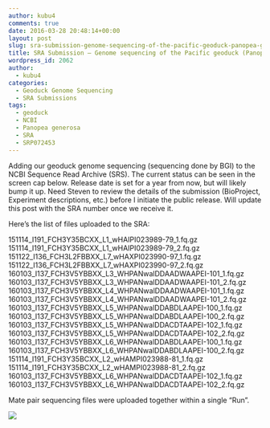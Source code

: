 ```yaml
---
author: kubu4
comments: true
date: 2016-03-28 20:48:14+00:00
layout: post
slug: sra-submission-genome-sequencing-of-the-pacific-geoduck-panopea-generosa
title: SRA Submission – Genome sequencing of the Pacific geoduck (Panopea generosa)
wordpress_id: 2062
author:
  - kubu4
categories:
  - Geoduck Genome Sequencing
  - SRA Submissions
tags:
  - geoduck
  - NCBI
  - Panopea generosa
  - SRA
  - SRP072453
---
```


Adding our geoduck genome sequencing (sequencing done by BGI) to the NCBI Sequence Read Archive (SRS). The current status can be seen in the screen cap below. Release date is set for a year from now, but will likely bump it up. Need Steven to review the details of the submission (BioProject, Experiment descriptions, etc.) before I initiate the public release. Will update this post with the SRA number once we receive it.

Here’s the list of files uploaded to the SRA:

151114_I191_FCH3Y35BCXX_L1_wHAIPI023989-79_1.fq.gz
151114_I191_FCH3Y35BCXX_L1_wHAIPI023989-79_2.fq.gz
151122_I136_FCH3L2FBBXX_L7_wHAXPI023990-97_1.fq.gz
151122_I136_FCH3L2FBBXX_L7_wHAXPI023990-97_2.fq.gz
160103_I137_FCH3V5YBBXX_L3_WHPANwalDDAADWAAPEI-101_1.fq.gz
160103_I137_FCH3V5YBBXX_L3_WHPANwalDDAADWAAPEI-101_2.fq.gz
160103_I137_FCH3V5YBBXX_L4_WHPANwalDDAADWAAPEI-101_1.fq.gz
160103_I137_FCH3V5YBBXX_L4_WHPANwalDDAADWAAPEI-101_2.fq.gz
160103_I137_FCH3V5YBBXX_L5_WHPANwalDDABDLAAPEI-100_1.fq.gz
160103_I137_FCH3V5YBBXX_L5_WHPANwalDDABDLAAPEI-100_2.fq.gz
160103_I137_FCH3V5YBBXX_L5_WHPANwalDDACDTAAPEI-102_1.fq.gz
160103_I137_FCH3V5YBBXX_L5_WHPANwalDDACDTAAPEI-102_2.fq.gz
160103_I137_FCH3V5YBBXX_L6_WHPANwalDDABDLAAPEI-100_1.fq.gz
160103_I137_FCH3V5YBBXX_L6_WHPANwalDDABDLAAPEI-100_2.fq.gz
151114_I191_FCH3Y35BCXX_L2_wHAMPI023988-81_1.fq.gz
151114_I191_FCH3Y35BCXX_L2_wHAMPI023988-81_2.fq.gz
160103_I137_FCH3V5YBBXX_L6_WHPANwalDDACDTAAPEI-102_1.fq.gz
160103_I137_FCH3V5YBBXX_L6_WHPANwalDDACDTAAPEI-102_2.fq.gz

Mate pair sequencing files were uploaded together within a single “Run”.

[![](http://eagle.fish.washington.edu/Arabidopsis/20160328_SRA_submission_geoduck_genome_seq.jpg)](http://eagle.fish.washington.edu/Arabidopsis/20160328_SRA_submission_geoduck_genome_seq.jpg)
